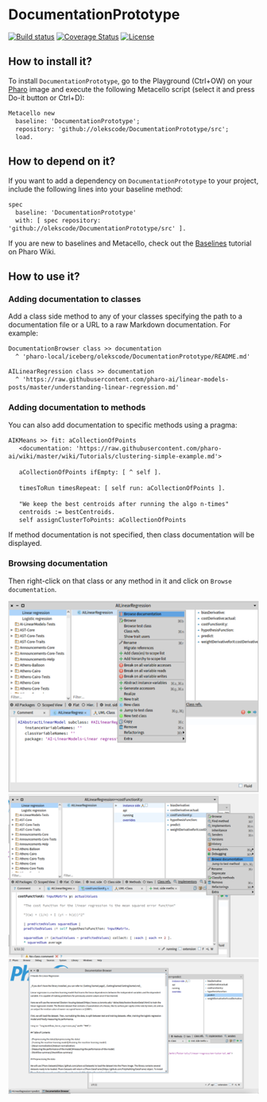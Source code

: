 # DocumentationPrototype

[![Build status](https://github.com/olekscode/DocumentationPrototype/workflows/CI/badge.svg)](https://github.com/olekscode/DocumentationPrototype/actions/workflows/test.yml)
[![Coverage Status](https://coveralls.io/repos/github/olekscode/DocumentationPrototype/badge.svg?branch=master)](https://coveralls.io/github/olekscode/DocumentationPrototype?branch=master)
[![License](https://img.shields.io/badge/license-MIT-blue.svg)](https://raw.githubusercontent.com/olekscode/DocumentationPrototype/master/LICENSE)

## How to install it?

To install `DocumentationPrototype`, go to the Playground (Ctrl+OW) on your [Pharo](https://pharo.org/) image and execute the following Metacello script (select it and press Do-it button or Ctrl+D):

```Smalltalk
Metacello new
  baseline: 'DocumentationPrototype';
  repository: 'github://olekscode/DocumentationPrototype/src';
  load.
```

## How to depend on it?

If you want to add a dependency on `DocumentationPrototype` to your project, include the following lines into your baseline method:

```Smalltalk
spec
  baseline: 'DocumentationPrototype'
  with: [ spec repository: 'github://olekscode/DocumentationPrototype/src' ].
```

If you are new to baselines and Metacello, check out the [Baselines](https://github.com/pharo-open-documentation/pharo-wiki/blob/master/General/Baselines.md) tutorial on Pharo Wiki.

## How to use it?

### Adding documentation to classes

Add a class side method to any of your classes specifying the path to a documentation file or a URL to a raw Markdown documentation. For example:

```Smalltalk
DocumentationBrowser class >> documentation
  ^ 'pharo-local/iceberg/olekscode/DocumentationPrototype/README.md'
```

```Smalltalk
AILinearRegression class >> documentation
  ^ 'https://raw.githubusercontent.com/pharo-ai/linear-models-posts/master/understanding-linear-regression.md'
```

### Adding documentation to methods

You can also add documentation to specific methods using a pragma:

```Smalltalk
AIKMeans >> fit: aCollectionOfPoints
   <documentation: 'https://raw.githubusercontent.com/pharo-ai/wiki/master/wiki/Tutorials/clustering-simple-example.md'>

   aCollectionOfPoints ifEmpty: [ ^ self ].

   timesToRun timesRepeat: [ self run: aCollectionOfPoints ].

   "We keep the best centroids after running the algo n-times"
   centroids := bestCentroids.
   self assignClusterToPoints: aCollectionOfPoints
```

If method documentation is not specified, then class documentation will be displayed.

### Browsing documentation

Then right-click on that class or any method in it and click on `Browse documentation`.

![](img/menuClass.png)
![](img/menuMethod.png)
![](img/browseDocumentation.png)
